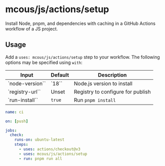 # mcous/js/actions/setup

Install Node, pnpm, and dependencies with caching in a GitHub Actions workflow of a JS project.

## Usage

Add a `uses: mcous/js/actions/setup` step to your workflow. The following options may be specified using `with`:

| Input           | Default | Description                       |
| --------------- | ------- | --------------------------------- |
| `node-version`` | `18``   | Node.js version to install        |
| `registry-url`` | Unset   | Registry to configure for publish |
| `run-install``  | `true`  | Run `pnpm install`                |

```yaml
name: ci

on: [push]

jobs:
  check:
    runs-on: ubuntu-latest
    steps:
      - uses: actions/checkout@v3
      - uses: mcous/js/actions/setup
      - run: pnpm run all
```
